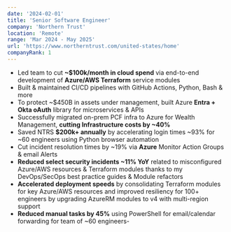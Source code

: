 ```yaml
---
date: '2024-02-01'
title: 'Senior Software Engineer'
company: 'Northern Trust'
location: 'Remote'
range: 'Mar 2024 - May 2025'
url: 'https://www.northerntrust.com/united-states/home'
companyRank: 1
---
```

- Led team to cut **~$100k/month in cloud spend** via end-to-end development of **Azure/AWS Terraform** service modules
- Built & maintained CI/CD pipelines with GitHub Actions, Python, Bash & more
- To protect ~$450B in assets under management, built Azure **Entra + Okta oAuth** library for microservices & APIs
- Successfully migrated on-prem PCF infra to Azure for Wealth Management, **cutting Infrastructure costs by ~40%**
- Saved NTRS **$200k+ annually** by accelerating login times ~93% for ~60 engineers using Python browser automation
- Cut incident resolution times by ~19% via **Azure** Monitor Action Groups & email Alerts
- **Reduced select security incidents ~11% YoY** related to misconfigured Azure/AWS resources & Terraform modules thanks to my DevOps/SecOps best practice guides & Module refactors
- **Accelerated deployment speeds** by consolidating Terraform modules for key Azure/AWS resources and improved resiliency for 100+ engineers by upgrading AzureRM modules to v4 with multi-region support
- **Reduced manual tasks by 45%** using PowerShell for email/calendar forwarding for team of ~60 engineers- 